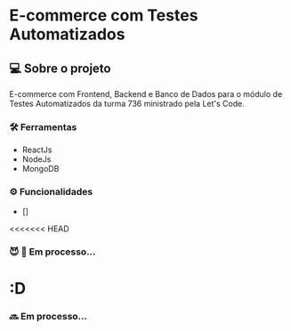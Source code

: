 # E-commerce com Testes Automatizados

## 💻 Sobre o projeto
E-commerce com Frontend, Backend e Banco de Dados para o módulo de Testes Automatizados da turma 736 ministrado pela Let's Code.

### 🛠 Ferramentas
- ReactJs
- NodeJs
- MongoDB

### ⚙️ Funcionalidades
- [] 

<<<<<<< HEAD
### 😈 :blue_book: Em processo...

:D
=======
### 🔜 Em processo...

